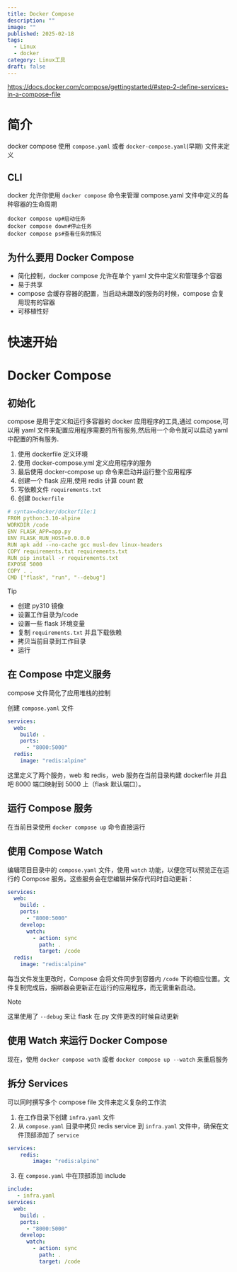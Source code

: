 ```yaml
---
title: Docker Compose
description: ""
image: ""
published: 2025-02-18
tags:
  - Linux
  - docker
category: Linux工具
draft: false
---
```


https://docs.docker.com/compose/gettingstarted/#step-2-define-services-in-a-compose-file

# 简介

docker compose 使用 `compose.yaml` 或者 `docker-compose.yaml`(早期) 文件来定义

## CLI

docker 允许你使用 `docker compose` 命令来管理 compose.yaml 文件中定义的各种容器的生命周期

```shell
docker compose up#启动任务
docker compose down#停止任务
docker compose ps#查看任务的情况
```

## 为什么要用 Docker Compose

- 简化控制，docker compose 允许在单个 yaml 文件中定义和管理多个容器
- 易于共享
- compose 会缓存容器的配置，当启动未跟改的服务的时候，compose 会复用现有的容器
- 可移植性好

# 快速开始

# Docker Compose

## 初始化

compose 是用于定义和运行多容器的 docker 应用程序的工具,通过 compose,可以用 yaml 文件来配置应用程序需要的所有服务,然后用一个命令就可以启动 yaml 中配置的所有服务.

1. 使用 dockerfile 定义环境
2. 使用 docker-compose.yml 定义应用程序的服务
3. 最后使用 docker-compose up 命令来启动并运行整个应用程序
4. 创建一个 flask 应用,使用 redis 计算 count 数
5. 写依赖文件 `requirements.txt`
6. 创建 `Dockerfile`

```yaml
# syntax=docker/dockerfile:1
FROM python:3.10-alpine
WORKDIR /code
ENV FLASK_APP=app.py
ENV FLASK_RUN_HOST=0.0.0.0
RUN apk add --no-cache gcc musl-dev linux-headers
COPY requirements.txt requirements.txt
RUN pip install -r requirements.txt
EXPOSE 5000
COPY . .
CMD ["flask", "run", "--debug"]
```

>[!tip]
>- 创建 py310 镜像
>- 设置工作目录为/code
>- 设置一些 flask 环境变量
>- 复制 `requirements.txt` 并且下载依赖
>- 拷贝当前目录到工作目录
>- 运行

## 在 Compose 中定义服务

compose 文件简化了应用堆栈的控制

创建 `compose.yaml` 文件

```yaml
services:
  web:
    build: .
    ports:
      - "8000:5000"
  redis:
    image: "redis:alpine"
```

这里定义了两个服务，web 和 redis，web 服务在当前目录构建 dockerfile 并且吧 8000 端口映射到 5000 上（flask 默认端口）。

## 运行 Compose 服务

在当前目录使用 `docker compose up` 命令直接运行

## 使用 Compose Watch

编辑项目目录中的 `compose.yaml` 文件，使用 `watch` 功能，以便您可以预览正在运行的 Compose 服务。这些服务会在您编辑并保存代码时自动更新：

```yaml
services:
  web:
    build: .
    ports:
      - "8000:5000"
    develop:
      watch:
        - action: sync
          path: .
          target: /code
  redis:
    image: "redis:alpine"
```

每当文件发生更改时，Compose 会将文件同步到容器内 `/code` 下的相应位置。文件复制完成后，捆绑器会更新正在运行的应用程序，而无需重新启动。

>[!Note]
>这里使用了 `--debug` 来让 flask 在.py 文件更改的时候自动更新

## 使用 Watch 来运行 Docker Compose

现在，使用 `docker compose wath` 或者 `docker compose up --watch` 来重启服务

## 拆分 Services

可以同时撰写多个 compose file 文件来定义复杂的工作流

1. 在工作目录下创建 `infra.yaml` 文件
2. 从 `compose.yaml` 目录中拷贝 redis service 到 `infra.yaml` 文件中，确保在文件顶部添加了 `service`

```yaml
services:
	redis:
		image: "redis:alpine"
```

3. 在 `compose.yaml` 中在顶部添加 include

```yaml
include:
   - infra.yaml
services:
  web:
    build: .
    ports:
      - "8000:5000"
    develop:
      watch:
        - action: sync
          path: .
          target: /code
``` 
